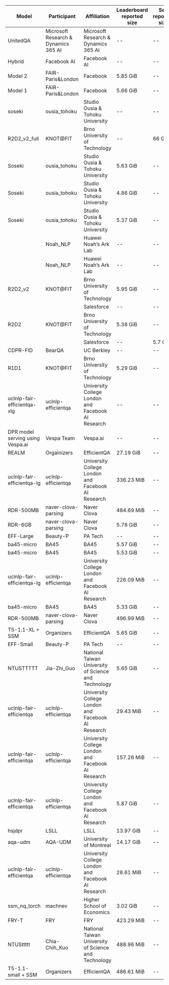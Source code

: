 | Model                            | Participant                          | Affiliation                                          | Leaderboard reported size | Self reported size | Accuracy |
| -------------------------------- | ------------------------------------ | ---------------------------------------------------- | ------------------------- | ------------------ | -------- |
| UnitedQA                         | Microsoft Research & Dynamics 365 AI | Microsoft Research & Dynamics 365 AI                 | \--                       | \--                | 54.00    |
| Hybrid                           | Facebook AI                          | Facebook AI                                          | \--                       | \--                | 53.89    |
| Model 2                          | FAIR-Paris&London                    | Facebook                                             | 5.85 GiB                  | \--                | 53.33    |
| Model 1                          | FAIR-Paris&London                    | Facebook                                             | 5.66 GiB                  | \--                | 52.78    |
| soseki                           | ousia\_tohoku                        | Studio Ousia & Tohoku University                     | \--                       | \--                | 52.44    |
| R2D2\_v2\_full                   | KNOT@FIT                             | Brno University of Technology                        | \--                       | 66 GiB             | 50.33    |
| Soseki                           | ousia\_tohoku                        | Studio Ousia & Tohoku University                     | 5.63 GiB                  | \--                | 50.17    |
| Soseki                           | ousia\_tohoku                        | Studio Ousia & Tohoku University                     | 4.86 GiB                  | \--                | 50.11    |
| Soseki                           | ousia\_tohoku                        | Studio Ousia & Tohoku University                     | 5.37 GiB                  | \--                | 49.39    |
|                                  | Noah\_NLP                            | Huawei Noah’s Ark Lab                                | \--                       | \--                | 48.06    |
|                                  | Noah\_NLP                            | Huawei Noah’s Ark Lab                                | \--                       | \--                | 47.61    |
| R2D2\_v2                         | KNOT@FIT                             | Brno University of Technology                        | 5.95 GiB                  | \--                | 47.28    |
|                                  |                                      | Salesforce                                           | \--                       | \--                | 46.83    |
| R2D2                             | KNOT@FIT                             | Brno University of Technology                        | 5.38 GiB                  | \--                | 46.06    |
|                                  |                                      | Salesforce                                           | \--                       | 5.7 GiB            | 45.83    |
| CDPR-FID                         | BearQA                               | UC Berkley                                           | \--                       | \--                | 40.83    |
| R1D1                             | KNOT@FIT                             | Brno University of Technology                        | 5.29 GiB                  | \--                | 40.56    |
| uclnlp-fair-efficientqa-xlg      | uclnlp-efficientqa                   | University College London and Facebook AI Research   | \--                       | \--                | 39.11    |
| DPR model serving using Vespa.ai | Vespa Team                           | Vespa.ai                                             | \--                       | \--                | 35.00    |
| REALM                            | Orgainizers                          | EfficientQA                                          | 27.19 GiB                 | \--                | 34.89    |
| uclnlp-fair-efficientqa-lg       | uclnlp-efficientqa                   | University College London and Facebook AI Research   | 336.23 MiB                | \--                | 33.44    |
| RDR-500MB                        | naver-clova-parsing                  | Naver Clova                                          | 484.69 MiB                | \--                | 32.06    |
| RDR-6GB                          | naver-clova-parsing                  | Naver Clova                                          | 5.78 GiB                  | \--                | 32.06    |
| EFF-Large                        | Beauty-P                             | PA Tech                                              | \--                       | \--                | 31.11    |
| ba45-micro                       | BA45                                 | BA45                                                 | 5.57 GiB                  | \--                | 31.11    |
| ba45-micro                       | BA45                                 | BA45                                                 | 5.53 GiB                  | \--                | 29.97    |
| uclnlp-fair-efficientqa-lg       | uclnlp-efficientqa                   | University College London and Facebook AI Research   | 226.09 MiB                | \--                | 29.44    |
| ba45-micro                       | BA45                                 | BA45                                                 | 5.33 GiB                  | \--                | 28.83    |
| RDR-500MB                        | naver-clova-parsing                  | Naver Clova                                          | 496.99 MiB                | \--                | 28.22    |
| T5-1.1-XL + SSM                  | Organizers                           | EfficientQA                                          | 5.65 GiB                  | \--                | 27.89    |
| EFF-Small                        | Beauty-P                             | PA Tech                                              | \--                       | \--                | 27.89    |
| NTUSTTTTT                        | Jia-Zhi\_Guo                         | National Taiwan University of Science and Technology | 5.65 GiB                  | \--                | 27.17    |
| uclnlp-fair-efficientqa          | uclnlp-efficientqa                   | University College London and Facebook AI Research   | 29.43 MiB                 | \--                | 26.78    |
| uclnlp-fair-efficientqa          | uclnlp-efficientqa                   | University College London and Facebook AI Research   | 157.26 MiB                | \--                | 25.78    |
| uclnlp-fair-efficientqa          | uclnlp-efficientqa                   | University College London and Facebook AI Research   | 5.87 GiB                  | \--                | 25.78    |
| hsjdpr                           | LSLL                                 | LSLL                                                 | 13.97 GiB                 | \--                | 25.61    |
| aqa-udm                          | AQA-UDM                              | University of Montreal                               | 14.17 GiB                 | \--                | 25.22    |
| uclnlp-fair-efficientqa          | uclnlp-efficientqa                   | University College London and Facebook AI Research   | 28.61 MiB                 | \--                | 24.83    |
| ssm\_nq\_torch                   | machnev                              | Higher School of Economics                           | 3.02 GiB                  | \--                | 20.11    |
| FRY-T                            | FRY                                  | FRY                                                  | 423.29 MiB                | \--                | 19.39    |
| NTUSttttt                        | Chia-Chih\_Kuo                       | National Taiwan University of Science and Technology | 488.96 MiB                | \--                | 18.39    |
| T5-1.1-small + SSM               | Organizers                           | EfficientQA                                          | 486.61 MiB                | \--                | 17.61    |
